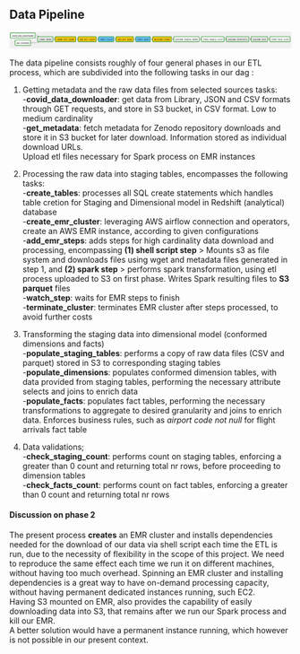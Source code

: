 ## Data Pipeline  

![Airflow Pipeline Steps](img/pipeline.png "Airflow PipelineSteps")

The data pipeline consists roughly of four general phases in our ETL process, which are subdivided into the following tasks in our dag :  
1. Getting metadata and the raw data files from selected sources tasks:  
-__covid_data_downloader__: get data from Library, JSON and CSV formats through GET requests, and store in S3 bucket, in CSV format. Low to medium cardinality  
-__get_metadata__: fetch metadata for Zenodo repository downloads and store it in S3 bucket for later download. Information stored as individual download URLs.  
Upload etl files necessary for Spark process on EMR instances  

2. Processing the raw data into staging tables, encompasses the following tasks:  
-__create_tables__: processes all SQL create statements which handles table cretion for Staging and Dimensional model in Redshift (analytical) database  
-__create_emr_cluster__: leveraging AWS airflow connection and operators, create an AWS EMR instance, according to given configurations  
-__add_emr_steps__: adds steps for high cardinality data download and processing, encompassing __(1) shell script step__ > Mounts s3 as file system and downloads files using wget and metadata files generated in step 1, and __(2) spark step__ > performs spark transformation, using etl process uploaded to S3 on first phase. Writes Spark resulting files to __S3 parquet__ files   
-__watch_step__: waits for EMR steps to finish  
-__terminate_cluster__: terminates EMR cluster after steps processed, to avoid further costs  

3. Transforming the staging data into dimensional model (conformed dimensions and facts)   
-__populate_staging_tables__: performs a copy of raw data files (CSV and parquet) stored in S3 to corresponding staging tables  
-__populate_dimensions__: populates conformed dimension tables, with data provided from staging tables, performing the necessary attribute selects and joins to enrich data    
-__populate_facts__: populates fact tables, performing the necessary transformations to aggregate to desired granularity and joins to enrich data. Enforces business rules, such as _airport code not null_ for flight arrivals fact table   
4. Data validations;  
-__check_staging_count__: performs count on staging tables, enforcing a greater than 0 count and returning total nr rows, before proceeding to dimension tables  
-__check_facts_count__: performs count on fact tables, enforcing a greater than 0 count and returning total nr rows  


#### Discussion on phase 2  
The present process __creates__ an EMR cluster and installs dependencies needed for the download of our data via shell script each time the ETL is run, due to the necessity of flexibility in the scope of this project. We need to reproduce the same effect each time we run it on different machines, without having too much overhead. Spinning an EMR cluster and installing dependencies is a great way to have on-demand processing capacity, without having permanent dedicated instances running, such EC2.  
Having S3 mounted on EMR, also provides the capability of easily downloading data into S3, that remains after we run our Spark process and kill our EMR.  
A better solution would have a permanent instance running, which however is not possible in our present context.  
